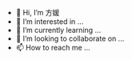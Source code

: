 - 👋 Hi, I’m 方媛
- 👀 I’m interested in ...
- 🌱 I’m currently learning ...
- 💞️ I’m looking to collaborate on ...
- 📫 How to reach me ...

<!---
方媛/方媛 is a ✨ special ✨ repository because its `README.md` (this file) appears on your GitHub profile.
You can click the Preview link to take a look at your changes.
--->
